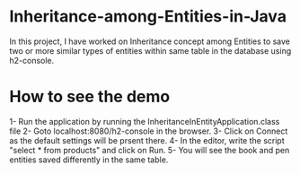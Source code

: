# Inheritance-among-Entities-in-Java
In this project, I have worked on Inheritance concept among Entities to save two or more similar types of entities within same table in the database using h2-console.

# How to see the demo
1- Run the application by running the InheritanceInEntityApplication.class file
2- Goto localhost:8080/h2-console in the browser.
3- Click on Connect as the default settings will be prsent there.
4- In the editor, write the script "select * from products" and click on Run.
5- You will see the book and pen entities saved differently in the same table.
